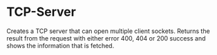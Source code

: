 # TCP-Server

Creates a TCP server that can open multiple client sockets. Returns the result from the request with either error 400, 404 or 200 success and shows the information that is fetched.
